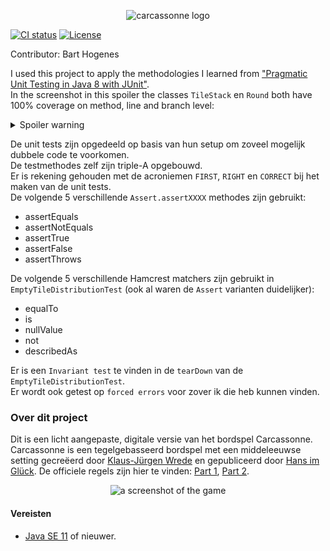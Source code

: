 <p align="center"> 
	<img alt="carcassonne logo" src="src/main/resources/splash@200pct.png?raw=true" width="500">
</p>

[![CI status](https://github.com/tsaglam/Carcassonne/actions/workflows/CI.yml/badge.svg)](https://github.com/tsaglam/Carcassonne/actions)
[![License](https://img.shields.io/github/license/tsaglam/Carcassonne?color=informational)](https://github.com/tsaglam/Carcassonne/blob/master/LICENSE)

Contributor: Bart Hogenes

I used this project to apply the methodologies I learned from ["Pragmatic Unit Testing in Java 8 with JUnit"](https://pragprog.com/titles/utj2/pragmatic-unit-testing-in-java-8-with-junit).  
In the screenshot in this spoiler the classes `TileStack` en `Round` both have 100% coverage on method, line and branch level:
<details>
  <summary>Spoiler warning</summary>
  <img src="coverage.png">Run all with coverage result
</details>


De unit tests zijn opgedeeld op basis van hun setup om zoveel mogelijk dubbele code te voorkomen.  
De testmethodes zelf zijn triple-A opgebouwd.  
Er is rekening gehouden met de acroniemen `FIRST`, `RIGHT` en `CORRECT` bij het maken van de unit tests.  
De volgende 5 verschillende `Assert.assertXXXX` methodes zijn gebruikt:  
- assertEquals
- assertNotEquals
- assertTrue
- assertFalse
- assertThrows

De volgende 5 verschillende Hamcrest matchers zijn gebruikt in `EmptyTileDistributionTest` (ook al waren de `Assert` varianten duidelijker):
- equalTo
- is
- nullValue
- not
- describedAs

Er is een `Invariant test` te vinden in de `tearDown` van de `EmptyTileDistributionTest`.  
Er wordt ook getest op `forced errors` voor zover ik die heb kunnen vinden.

### Over dit project
Dit is een licht aangepaste, digitale versie van het bordspel Carcassonne. <br>
Carcassonne is een tegelgebasseerd bordspel met een middeleeuwse setting gecreëerd door [Klaus-Jürgen Wrede](https://www.kjwrede.de/) en gepubliceerd door [Hans im Glück](https://www.hans-im-glueck.de/en/verlag.html).
De officiele regels zijn hier te vinden: [Part 1](https://images.zmangames.com/filer_public/d5/20/d5208d61-8583-478b-a06d-b49fc9cd7aaa/zm7810_carcassonne_rules.pdf), [Part 2](https://images.zmangames.com/filer_public/14/af/14af825c-9879-42b8-851d-35ce41df7767/carcassonne-supplement.pdf).

<p align="center">
	<img alt="a screenshot of the game" src="preview.jpg?raw=true" width="850">
</p>

#### Vereisten
- [Java SE 11](https://www.oracle.com/de/java/technologies/javase-downloads.html) of nieuwer.



